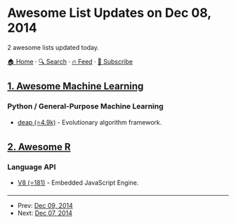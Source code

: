 # Awesome List Updates on Dec 08, 2014

2 awesome lists updated today.

[🏠 Home](/README.md) · [🔍 Search](https://test.trackawesomelist.com/search/) · [🔥 Feed](https://test.trackawesomelist.com/rss.xml) · [📮 Subscribe](https://trackawesomelist.us17.list-manage.com/subscribe?u=d2f0117aa829c83a63ec63c2f&id=36a103854c)



## [1. Awesome Machine Learning](/content/josephmisiti/awesome-machine-learning/README.md)

### Python / General-Purpose Machine Learning

*   [deap (⭐4.9k)](https://github.com/deap/deap) - Evolutionary algorithm framework.

## [2. Awesome R](/content/qinwf/awesome-R/README.md)

### Language API

*   [V8 (⭐181)](https://github.com/jeroenooms/V8) - Embedded JavaScript Engine.

---

- Prev: [Dec 09, 2014](/content/2014/12/09/README.md)
- Next: [Dec 07, 2014](/content/2014/12/07/README.md)